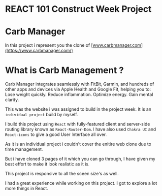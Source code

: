 # REACT 101 Construct Week Project

# Carb Manager 

In this project i represent you the clone of [www.carbmanager.com](https://www.carbmanager.com/)

# What is Carb Management ? 

Carb Manager integrates seamlessly with FitBit, Garmin, and hundreds of other apps and devices via Apple Health and Google Fit, helping you to: Lose weight quickly. Reduce inflammation. Optimize energy. Gain mental clarity. 

This was the website i was assigned to build in the project week. It is an `individual project` build by myself.

I build this project using `React` with fully-featured client and server-side routing library known as `React-Router-Dom`. I have also used `Chakra UI` and `React-icons` to give a good User Interface all over. 

 As it is an individual project i couldn't cover the enitire web clone due to time management. 

 But i have cloned 3 pages of it which you can go through, I have given my best effort to make it look realistic as it is. 

 This project is responsive to all the sceen size's as well. 

 I had a great experience while working on this project. I got to explore a lot more things in React. 